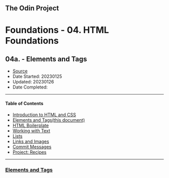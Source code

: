 ## The Odin Project

# Foundations - 04. HTML Foundations
## 04a. - Elements and Tags

  - [Source](https://www.theodinproject.com/paths/foundations/courses/foundations)
  - Date Started: 20230125
  - Updated: 20230126
  - Date Completed:
---

#### Table of Contents

  - [Introduction to HTML and CSS](04_foundations_html_foundations.md)
  - [Elements and Tags(this document)](04a_elements_and_tags.md)
  - [HTML Boilerplate](04b_html_boilerplate.md)
  - [Working with Text](04c_working_with_text.md)
  - [Lists](04d_lists.md)
  - [Links and Images](04e_links_and_images.md)
  - [Commit Messages](04f_commit_messages.md)
  - [Project: Recipes](#)
  
---
### [Elements and Tags](https://www.theodinproject.com/lessons/foundations-elements-and-tags)
